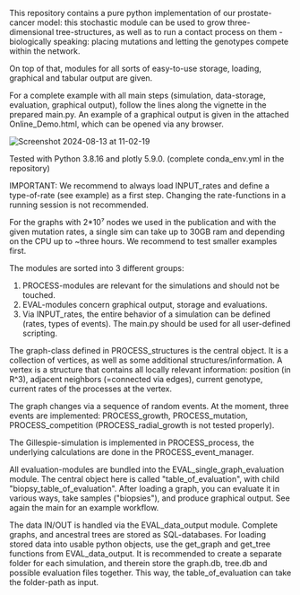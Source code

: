 This repository contains a pure python implementation of our prostate-cancer model: this stochastic module can be used to grow three-dimensional tree-structures, as well as to run a contact process on them - biologically speaking: placing mutations and letting the genotypes compete within the network.

On top of that, modules for all sorts of easy-to-use storage, loading, graphical and tabular output are given.

For a complete example with all main steps (simulation, data-storage, evaluation, graphical output), follow the lines along the vignette in the prepared main.py.
An example of a graphical output is given in the attached Online_Demo.html, which can be opened via any browser.


![Screenshot 2024-08-13 at 11-02-19 ](https://github.com/user-attachments/assets/8da62163-dd02-43b7-ae4e-28338760417d)



Tested with Python 3.8.16 and plotly 5.9.0.
(complete conda_env.yml in the repository)


IMPORTANT: We recommend to always load INPUT_rates and define a type-of-rate (see example) as a first step.
	   Changing the rate-functions in a running session is not recommended.


For the graphs with 2*10⁷ nodes we used in the publication and with the given mutation rates,
a single sim can take up to 30GB ram and depending on the CPU up to ~three hours.
We recommend to test smaller examples first.


The modules are sorted into 3 different groups:

1) PROCESS-modules are relevant for the simulations and should not be touched.
2) EVAL-modules concern graphical output, storage and evaluations.
3) 	Via INPUT_rates, the entire behavior of a simulation can be defined (rates, types of events).
	The main.py should be used for all user-defined scripting.

The graph-class defined in PROCESS_structures is the central object.
It is a collection of vertices, as well as some additional structures/information.
A vertex is a structure that contains all locally relevant information:
    position (in R^3), adjacent neighbors (=connected via edges), current genotype, current rates of the processes at the vertex.

The graph changes via a sequence of random events. At the moment, three events are implemented:
PROCESS_growth, PROCESS_mutation, PROCESS_competition (PROCESS_radial_growth is not tested properly).

The Gillespie-simulation is implemented in PROCESS_process, the underlying calculations are done in the PROCESS_event_manager.

All evaluation-modules are bundled into the EVAL_single_graph_evaluation module.
The central object here is called "table_of_evaluation", with child "biopsy_table_of_evaluation". After loading a graph, 
you can evaluate it in various ways, take samples ("biopsies"), and produce graphical output. See again the main for an example workflow.


The data IN/OUT is handled via the EVAL_data_output module. Complete graphs, and ancestral trees are stored as SQL-databases.
For loading stored data into usable python objects, use the get_graph and get_tree functions from EVAL_data_output.
It is recommended to create a separate folder for each simulation, and therein store the graph.db, tree.db and possible evaluation files together.
This way, the table_of_evaluation can take the folder-path as input.
